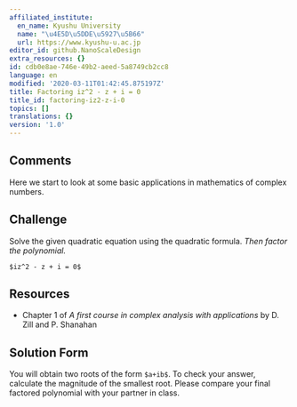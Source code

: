 ```yaml
---
affiliated_institute:
  en_name: Kyushu University
  name: "\u4E5D\u5DDE\u5927\u5B66"
  url: https://www.kyushu-u.ac.jp
editor_id: github.NanoScaleDesign
extra_resources: {}
id: cdb0e8ae-746e-49b2-aeed-5a8749cb2cc8
language: en
modified: '2020-03-11T01:42:45.875197Z'
title: Factoring iz^2 - z + i = 0
title_id: factoring-iz2-z-i-0
topics: []
translations: {}
version: '1.0'
---
```


## Comments
Here we start to look at some basic applications in mathematics of complex numbers.

## Challenge
Solve the given quadratic equation using the quadratic formula.
*Then factor the polynomial.*

`$iz^2 - z + i = 0$`

## Resources
- Chapter 1 of *A first course in complex analysis with applications* by D. Zill and P. Shanahan


## Solution Form
You will obtain two roots of the form `$a+ib$`.
To check your answer, calculate the magnitude of the smallest root.
Please compare your final factored polynomial with your partner in class.
